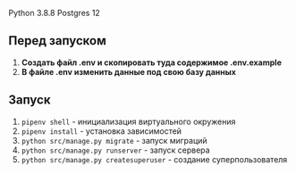 Python 3.8.8
Postgres 12

## Перед запуском
1. **Создать файл .env и скопировать туда содержимое .env.example**
2. **В файле .env изменить данные под свою базу данных**

## Запуск
1. `pipenv shell` - инициализация виртуального окружения
2. `pipenv install` - установка зависимостей
3. `python src/manage.py migrate` - запуск миграций
4. `python src/manage.py runserver` - запуск сервера
5. `python src/manage.py createsuperuser` - создание суперпользователя

